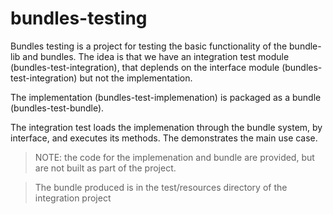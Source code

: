 # bundles-testing

Bundles testing is a project for testing the basic functionality of the bundle-lib and bundles.
The idea is that we have an integration test module (bundles-test-integration), that deplends on the interface module
(bundles-test-integration) but not the implementation.

The implementation (bundles-test-implemenation) is packaged as a bundle (bundles-test-bundle).

The integration test loads the implemenation through the bundle system, by interface, and executes its methods.
The demonstrates the main use case.

> NOTE: the code for the implemenation and bundle are provided, but are not built as part of the project.

> The bundle produced is in the test/resources directory of the integration project